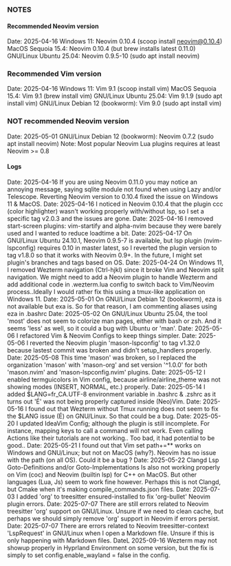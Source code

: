
### NOTES

#### Recommended Neovim version
Date: 2025-04-16
Windows 11: Neovim 0.10.4 (scoop install neovim@0.10.4)
MacOS Sequoia 15.4: Neovim 0.10.4 (but brew installs latest 0.11.0)
GNU/Linux Ubuntu 25.04: Neovim 0.9.5-10 (sudo apt install neovim)

### Recommended Vim version
Date: 2025-04-16
Windows 11: Vim 9.1 (scoop install vim)
MacOS Sequoia 15.4: Vim 9.1 (brew install vim)
GNU/Linux Ubuntu 25.04: Vim 9.1.9 (sudo apt install vim)
GNU/Linux Debian 12 (bookworm): Vim 9.0 (sudo apt install vim)

### NOT recommended Neovim version
Date: 2025-05-01
GNU/Linux Debian 12 (bookworm): Neovim 0.7.2 (sudo apt install neovim)
Note: Most popular Neovim Lua plugins requires at least Neovim >= 0.8

#### Logs
Date: 2025-04-16
If you are using Neovim 0.11.0 you may notice an annoying message,
saying sqlite module not found when using Lazy and/or Telescope.
Reverting Neovim version to 0.10.4 fixed the issue on Windows 11 & MacOS.
Date: 2025-04-16
I noticed in Neovim 0.10.4 that the plugin ccc (color highlighter)
wasn't working properly with/without lsp, so I set a specific tag
v2.0.3 and the issues are gone.
Date: 2025-04-16
I removed start-screen plugins: vim-startify and alpha-nvim because
they were barely used and I wanted to reduce loadtime a bit.
Date: 2025-04-17
On GNU/Linux Ubuntu 24.10.1, Neovim 0.9.5-7 is available, but lsp
plugin (nvim-lspconfig) requires 0.10 in master latest, so I reverted
the plugin version to tag v1.8.0 so that it works with Neovim 0.9+.
In the future, I might set plugin's branches and tags based on OS.
Date: 2025-04-24
On Windows 11, I removed Wezterm navigation (Ctrl-hjkl) since it broke
Vim and Neovim split navigation. We might need to add a Neovim plugin to
handle Wezterm and add additional code in .wezterm.lua config to switch back
to Vim/Neovim process..Ideally I would rather fix this using a tmux-like
application on Windows 11.
Date: 2025-05-01
On GNU/Linux Debian 12 (bookworm), eza is not available but exa is.
So for that reason, I am commenting aliases using eza in .bashrc
Date: 2025-05-02
On GNU/Linux Ubuntu 25.04, the tool 'most' does not seem to colorize
man pages, either with bash or zsh. And it seems 'less' as well, so
it could a bug with Ubuntu or 'man'.
Date: 2025-05-06
I refactored Vim & Neovim Configs to keep things simpler.
Date: 2025-05-06
I reverted the Neovim plugin 'mason-lspconfig' to tag v1.32.0
because lastest commit was broken and didn't setup_handlers properly.
Date: 2025-05-08
This time 'mason' was broken, so I replaced the organization 'mason' with
'mason-org' and set version '^1.0.0' for both 'mason.nvim' and 'mason-lspconfig.nvim'
plugins.
Date: 2025-05-12
I enabled termguicolors in Vim config, because airline/airline_theme was not showing
modes (INSERT, NORMAL, etc.) properly.
Date: 2025-05-14
I added $LANG=fr_CA.UTF-8 environment variable in .bashrc & .zshrc as it turns
out 'É' was not being properly captured inside (Neo)Vim.
Date: 2025-05-16
I found out that Wezterm without Tmux running does not seem to
fix the $LANG issue (É) on GNU/Linux. So that could be a bug.
Date: 2025-05-20
I updated IdeaVim Config; although the plugin is still incomplete.
For instance, mapping keys to call a command will not work.
Even calling Actions like their tutorials are not working..
Too bad, it had potential to be good..
Date: 2025-05-21
I found out that Vim set path+=** works on Windows and GNU/Linux;
but not on MacOS (why?). Neovim has no issue with the path (on all OS).
Could it be a bug ?
Date: 2025-05-22
Clangd Lsp Goto-Definitions and/or Goto-Implementations Is also not working properly
on Vim (coc) and Neovim (builtin lsp) for C++ on MacOS. But other languages (Lua, Js)
seem to work fine however. Perhaps this is not Clangd, but Cmake when it's making
compile_commands.json files.
Date: 2025-07-03
I added 'org' to treesitter ensured-installed to fix 'org-bullet' Neovim plugin errors.
Date: 2025-07-07
There are still errors related to Neovim treesitter 'org' support on GNU/Linux.
Unsure if we need to clean cache, but perhaps we should simply remove 'org'
support in Neovim if errors persist.
Date: 2025-07-07
There are errors related to Neovim treesitter-context 'LspRequest' in GNU/Linux when
I open a Markdown file. Unsure if this is only happening with Markdown files.
DateL 2025-09-16
Wezterm may not showup properly in Hyprland Environment on some version,
but the fix is simply to set config.enable_wayland = false in the config.
